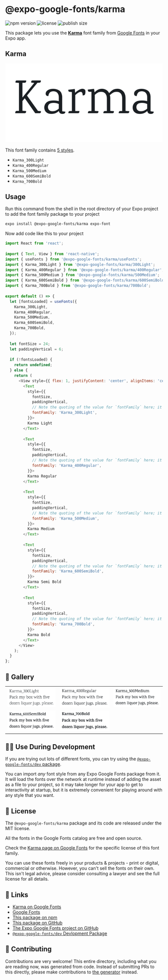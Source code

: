 # @expo-google-fonts/karma

![npm version](https://flat.badgen.net/npm/v/@expo-google-fonts/karma)
![license](https://flat.badgen.net/github/license/expo/google-fonts)
![publish size](https://flat.badgen.net/packagephobia/install/@expo-google-fonts/karma)

This package lets you use the [**Karma**](https://fonts.google.com/specimen/Karma) font family from [Google Fonts](https://fonts.google.com/) in your Expo app.

## Karma

![Karma](./font-family.png)

This font family contains [5 styles](#-gallery).

- `Karma_300Light`
- `Karma_400Regular`
- `Karma_500Medium`
- `Karma_600SemiBold`
- `Karma_700Bold`

## Usage

Run this command from the shell in the root directory of your Expo project to add the font family package to your project
```sh
expo install @expo-google-fonts/karma expo-font
```

Now add code like this to your project
```js
import React from 'react';

import { Text, View } from 'react-native';
import { useFonts } from '@expo-google-fonts/karma/useFonts';
import { Karma_300Light } from '@expo-google-fonts/karma/300Light';
import { Karma_400Regular } from '@expo-google-fonts/karma/400Regular';
import { Karma_500Medium } from '@expo-google-fonts/karma/500Medium';
import { Karma_600SemiBold } from '@expo-google-fonts/karma/600SemiBold';
import { Karma_700Bold } from '@expo-google-fonts/karma/700Bold';

export default () => {
  let [fontsLoaded] = useFonts({
    Karma_300Light,
    Karma_400Regular,
    Karma_500Medium,
    Karma_600SemiBold,
    Karma_700Bold,
  });

  let fontSize = 24;
  let paddingVertical = 6;

  if (!fontsLoaded) {
    return undefined;
  } else {
    return (
      <View style={{ flex: 1, justifyContent: 'center', alignItems: 'center' }}>
        <Text
          style={{
            fontSize,
            paddingVertical,
            // Note the quoting of the value for `fontFamily` here; it expects a string!
            fontFamily: 'Karma_300Light',
          }}>
          Karma Light
        </Text>

        <Text
          style={{
            fontSize,
            paddingVertical,
            // Note the quoting of the value for `fontFamily` here; it expects a string!
            fontFamily: 'Karma_400Regular',
          }}>
          Karma Regular
        </Text>

        <Text
          style={{
            fontSize,
            paddingVertical,
            // Note the quoting of the value for `fontFamily` here; it expects a string!
            fontFamily: 'Karma_500Medium',
          }}>
          Karma Medium
        </Text>

        <Text
          style={{
            fontSize,
            paddingVertical,
            // Note the quoting of the value for `fontFamily` here; it expects a string!
            fontFamily: 'Karma_600SemiBold',
          }}>
          Karma Semi Bold
        </Text>

        <Text
          style={{
            fontSize,
            paddingVertical,
            // Note the quoting of the value for `fontFamily` here; it expects a string!
            fontFamily: 'Karma_700Bold',
          }}>
          Karma Bold
        </Text>
      </View>
    );
  }
};

```

## 🔡 Gallery


||||
|-|-|-|
|![Karma_300Light](./Karma_300Light.ttf.png)|![Karma_400Regular](./Karma_400Regular.ttf.png)|![Karma_500Medium](./Karma_500Medium.ttf.png)||
|![Karma_600SemiBold](./Karma_600SemiBold.ttf.png)|![Karma_700Bold](./Karma_700Bold.ttf.png)|||


## 👩‍💻 Use During Development

If you are trying out lots of different fonts, you can try using the [`@expo-google-fonts/dev` package](https://github.com/expo/google-fonts/tree/master/font-packages/dev#readme).

You can import *any* font style from any Expo Google Fonts package from it. It will load the fonts
over the network at runtime instead of adding the asset as a file to your project, so it may take longer
for your app to get to interactivity at startup, but it is extremely convenient
for playing around with any style that you want.

## 📖 License

The `@expo-google-fonts/karma` package and its code are released under the MIT license.

All the fonts in the Google Fonts catalog are free and open source.

Check the [Karma page on Google Fonts](https://fonts.google.com/specimen/Karma) for the specific license of this font family.

You can use these fonts freely in your products & projects - print or digital, commercial or otherwise. However, you can't sell the fonts on their own. This isn't legal advice, please consider consulting a lawyer and see the full license for all details.

## 🔗 Links

- [Karma on Google Fonts](https://fonts.google.com/specimen/Karma)
- [Google Fonts](https://fonts.google.com/)
- [This package on npm](https://www.npmjs.com/package/@expo-google-fonts/karma)
- [This package on GitHub](https://github.com/expo/google-fonts/tree/master/font-packages/karma)
- [The Expo Google Fonts project on GitHub](https://github.com/expo/google-fonts)
- [`@expo-google-fonts/dev` Devlopment Package](https://github.com/expo/google-fonts/tree/master/font-packages/dev)

## 🤝 Contributing

Contributions are very welcome! This entire directory, including what you are reading now, was generated from code. Instead of submitting PRs to this directly, please make contributions to [the generator](https://github.com/expo/google-fonts/tree/master/packages/generator) instead.
